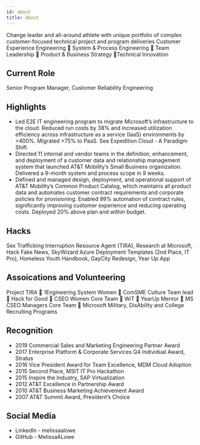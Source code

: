 ```yaml
---
id: about
title: About
---
```

Change leader and all-around athlete with unique portfolio of complex customer-focused technical project and program deliveries
Customer Experience Engineering 	System & Process Engineering 	Team Leadership 	Product & Business Strategy Technical Innovation

## Current Role
Senior Program Manager, Customer Reliability Engineering

## Highlights
- Led E2E IT engineering program to migrate Microsoft’s infrastructure to the cloud. Reduced run costs by 38% and increased utilization efficiency across infrastructure as a service (IaaS) environments by >400%. Migrated >75% to PaaS. See Expedition Cloud - A Paradigm Shift. 
- Directed 11 internal and vendor teams in the definition, enhancement, and deployment of a customer data and relationship management system that launched AT&T Mobility’s Small Business organization. Delivered a 9-month system and process scope in 9 weeks.
- Defined and managed design, deployment, and operational support of AT&T Mobility’s Common Product Catalog, which maintains all product data and automates customer contract requirements and corporate policies for provisioning. Enabled 99% automation of contract rules, significantly improving customer experience and reducing operating costs. Deployed 20% above plan and within budget.

## Hacks
Sex Trafficking Interruption Resource Agent (TIRA), Research at Microsoft, Hack Fake News, SkyWizard Azure Deployment Templates (2nd Place, IT Pro), Homeless Youth Handbook, GayCity Redesign, Year Up App

## Assoications and Volunteering
Project TIRA  1Engineering System Women  ComSME Culture Team lead  Hack for Good  CSEO Women Core Team  WiT  YearUp Mentor  MS CSEO Managers Core Team  Microsoft Military, DisAbility and College Recruiting Programs

## Recognition
- 2019 Commercial Sales and Marketing Engineering Partner Award
- 2017 Enterprise Platform & Corporate Services Q4 Individual Award, Stratus
- 2016 Vice President Award for Team Excellence, MDM Cloud Adoption
- 2015 Second Place, MSIT IT Pro Hackathon
- 2015 Inspire the Industry, SAP Virtualization
- 2012 AT&T Excellence in Partnership Award
- 2010 AT&T Business Marketing Achievement Award
- 2007 AT&T Summit Award, President’s Choice

## Social Media
- LinkedIn - melissaalowe
- GitHub - MelissaALowe
